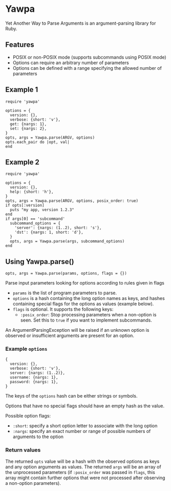 # Yawpa

Yet Another Way to Parse Arguments is an argument-parsing library for Ruby.

## Features

- POSIX or non-POSIX mode (supports subcommands using POSIX mode)
- Options can require an arbitrary number of parameters
- Options can be defined with a range specifying the allowed number of parameters

## Example 1

    require 'yawpa'

    options = {
      version: {},
      verbose: {short: 'v'},
      get: {nargs: 1},
      set: {nargs: 2},
    }
    opts, args = Yawpa.parse(ARGV, options)
    opts.each_pair do |opt, val|
    end

## Example 2

    require 'yawpa'

    options = {
      version: {},
      help: {short: 'h'},
    }
    opts, args = Yawpa.parse(ARGV, options, posix_order: true)
    if opts[:version]
      puts "my app, version 1.2.3"
    end
    if args[0] == 'subcommand'
      subcommand_options = {
        'server': {nargs: (1..2), short: 's'},
        'dst': {nargs: 1, short: 'd'},
      }
      opts, args = Yawpa.parse(args, subcommand_options)
    end

## Using Yawpa.parse()

    opts, args = Yawpa.parse(params, options, flags = {})

Parse input parameters looking for options according to rules given in flags

- `params` is the list of program parameters to parse.
- `options` is a hash containing the long option names as keys, and hashes
  containing special flags for the options as values (example below).
- `flags` is optional. It supports the following keys:
  - `:posix_order`: Stop processing parameters when a non-option is seen.
    Set this to `true` if you want to implement subcommands.

An ArgumentParsingException will be raised if an unknown option is observed
or insufficient arguments are present for an option.

### Example `options`

    {
      version: {},
      verbose: {short: 'v'},
      server: {nargs: (1..2)},
      username: {nargs: 1},
      password: {nargs: 1},
    }

The keys of the `options` hash can be either strings or symbols.

Options that have no special flags should have an empty hash as the value.

Possible option flags:
- `:short`: specify a short option letter to associate with the long option
- `:nargs`: specify an exact number or range of possible numbers of
  arguments to the option

### Return values

The returned `opts` value will be a hash with the observed options as
keys and any option arguments as values.
The returned `args` will be an array of the unprocessed parameters (if
`:posix_order` was passed in `flags`, this array might contain further
options that were not processed after observing a non-option parameters).
